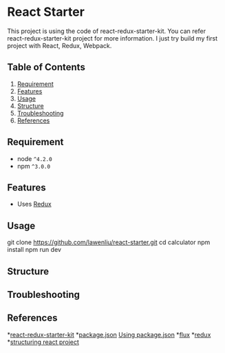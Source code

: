 React Starter
=============

This project is using the code of react-redux-starter-kit. You can refer react-redux-starter-kit project for more information.
I just try build my first project with React, Redux, Webpack.



Table of Contents
-----------------
1. [Requirement](#requirements)
1. [Features](#features)
1. [Usage](#usage)
1. [Structure](#structure)
1. [Troubleshooting](#troubleshooting)
1. [References](#references)

Requirement
-----------

* node `^4.2.0`
* npm `^3.0.0`

Features
--------

* Uses [Redux](Redux.js.org)

Usage
-----

git clone https://github.com/lawenliu/react-starter.git
cd calculator
npm install
npm run dev


Structure
---------

Troubleshooting
---------------

References
----------
*[react-redux-starter-kit](https://github.com/davezuko/react-redux-starter-kit)
*[package.json](https://docs.npmjs.com/files/package.json) [Using package.json](https://docs.npmjs.com/getting-started/using-a-package.json)
*[flux](https://facebook.github.io/flux/docs/todo-list.html)
*[redux](https://www.npmjs.com/package/redux)
*[structuring react project](http://reactjsnews.com/structuring-react-projects/)